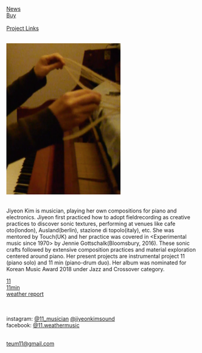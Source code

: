 <!--[About](post/aboutcv.md)<br>-->
[News](post/news.md)<br>
[Buy](post/buy.md)<br><br>
[Project Links](post/pl.md)<br><br>


<img src="img/icon.png"><br><br>

Jiyeon Kim is musician, playing her own compositions for piano and electronics. Jiyeon first practiced how to adopt fieldrecording as creative practices to discover sonic textures, performing at venues like cafe oto(london), Ausland(berlin), stazione di topolo(italy), etc. She was mentored by Touch(UK) and her practice was covered in <Experimental music since 1970> by Jennie Gottschalk(Bloomsbury, 2016). These sonic crafts followed by extensive composition practices and material exploration centered around piano. Her present projects are instrumental project 11 (piano solo) and 11 min (piano-drum duo). Her album was nominated for Korean Music Award 2018 under Jazz and Crossover category.

<!---[Jiyeon Kim---*music project, performance*](post/jiyeonkim.md)<br>
[11---*performance, records*](post/11.md)<br>
[11min---*performances, records*](post/11min.md)<br>
[weather report---*radio, publication, installation, camp*](post/weatherreport.md)<br>
[Transparent Music---*performances, records, publication, screening*](post/tm.md)<br>--->

[11](https://www.youtube.com/channel/UC8g_qroBglkYoYbaGvckFdQ?view_as=subscriber)<br>
[11min](https://tumblbug.com/11min_vinyl)<br>
[weather report](https://vimeo.com/user98689565)<br><br><br>


instagram: [@11_musician](https://instagram.com/11_musician) [@jiyeonkimsound](https://instagram.com/jiyeonkimsound)<br>
facebook: [@11.weathermusic](https://www.facebook.com/11.weathermusic/)<br><br>

teum11@gmail.com<br>





